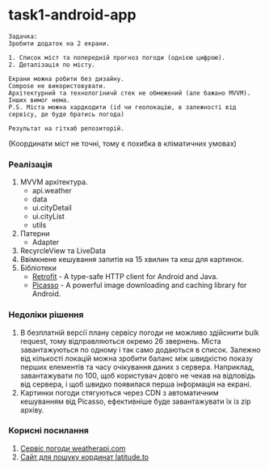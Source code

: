 # task1-android-app

```
Задачка:
Зробити додаток на 2 екрани.

1. Список міст та попередній прогноз погоди (однією цифрою).
2. Деталізація по місту.

Екрани можна робити без дизайну.
Compose не використовувати.
Архітектурний та технологіничй стек не обмежений (але бажано MVVM).
Інших вимог нема.
P.S. Міста можна хардкодити (id чи геолокацію, в залежності від сервісу, де буде братись погода)

Результат на гітхаб репозиторій.
```

(Координати міст не точні, тому є похибка в кліматичних умовах) 

### Реалізація
1. MVVM архітектура.
    - api.weather
    - data
    - ui.cityDetail
    - ui.cityList
    - utils
2. Патерни
   - Adapter
3. RecyrcleView та LiveData
4. Ввімкнене кешування запитів на 15 хвилин та кеш для картинок.
5. Бібліотеки 
   - [Retrofit](https://square.github.io/retrofit/) - A type-safe HTTP client for Android and Java.
   - [Picasso](https://square.github.io/picasso/) - A powerful image downloading and caching library for Android.

### Недоліки рішення
1. В безплатній версії плану сервісу погоди не можливо здійснити bulk request, тому відправляються окремо 26 звернень. Міста завантажуються по одному і так само додаються в список. Залежно від кількості локацій можна зробити баланс між швидкістю показу перших елементів та часу очікування даних з сервера. Наприклад, завантажувати по 100, щоб користувач довго не чекав на відповідь від сервера, і щоб швидко появилася перша інформація на екрані.
2. Картинки погоди стягуються через CDN з автоматичним кешуванням від Picasso, ефективніше буде завантажувати їх із zip архіву.

### Корисні посилання
1. [Сервіс погоди weatherapi.com](https://www.weatherapi.com/api-explorer.aspx#current)
2. [Сайт для пошуку кординат latitude.to](https://latitude.to/map/ua/ukraine/regions)
